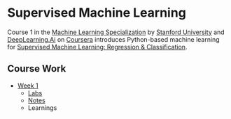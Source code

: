 # Supervised Machine Learning

Course 1 in the [Machine Learning Specialization](https://www.coursera.org/specializations/machine-learning-introduction) by [Stanford University](https://www.stanford.edu/) and [DeepLearning.Ai](https://www.deeplearning.ai/) on [Coursera](https://www.coursera.org/) introduces Python-based machine learning for [Supervised Machine Learning: Regression & Classification](https://www.coursera.org/learn/machine-learning?specialization=machine-learning-introduction#outcomes).

## Course Work

 - [Week 1](https://github.com/ShubhranshuArya/Supervised-Machine-Learning/tree/main/Week%201)
    - [Labs](https://github.com/ShubhranshuArya/Supervised-Machine-Learning/tree/main/Week%201/Labs)
    - [Notes](https://github.com/ShubhranshuArya/Supervised-Machine-Learning/tree/main/Week%201/Notes)
    - Learnings
